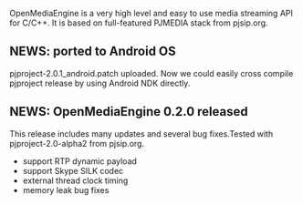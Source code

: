 OpenMediaEngine is a very high level and easy to use media streaming API for C/C++. It is based on full-featured PJMEDIA stack from pjsip.org.

## NEWS: ported to Android OS ##
pjproject-2.0.1\_android.patch uploaded. Now we could easily cross compile pjproject release by using Android NDK directly.

## NEWS: OpenMediaEngine 0.2.0 released ##

This release includes many updates and several bug fixes.Tested with pjproject-2.0-alpha2 from pjsip.org.

  * support RTP dynamic payload
  * support Skype SILK codec
  * external thread clock timing
  * memory leak bug fixes